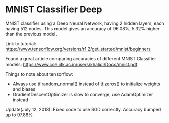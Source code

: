 # MNIST Classifier Deep
MNIST classifier using a Deep Neural Network, having 2 hidden layers, each having 512 nodes. This model gives an accuracy of 96.08%, 5.32% higher than the previous model.

Link to tutorial: https://www.tensorflow.org/versions/r1.2/get_started/mnist/beginners

Found a great article comparing accuracies of different MNIST Classifier models: https://www.cse.iitk.ac.in/users/khalidi/Docs/mnist.pdf

Things to note about tensorflow:
  - Always use tf.random_normal() instead of tf.zeros() to initialize weights and biases
  - GradientDescentOptimizer is slow to converge, use AdamOptimizer instead

Update(July 12, 2018): Fixed code to use SGD correctly. Accuracy bumped up to 97.88%

